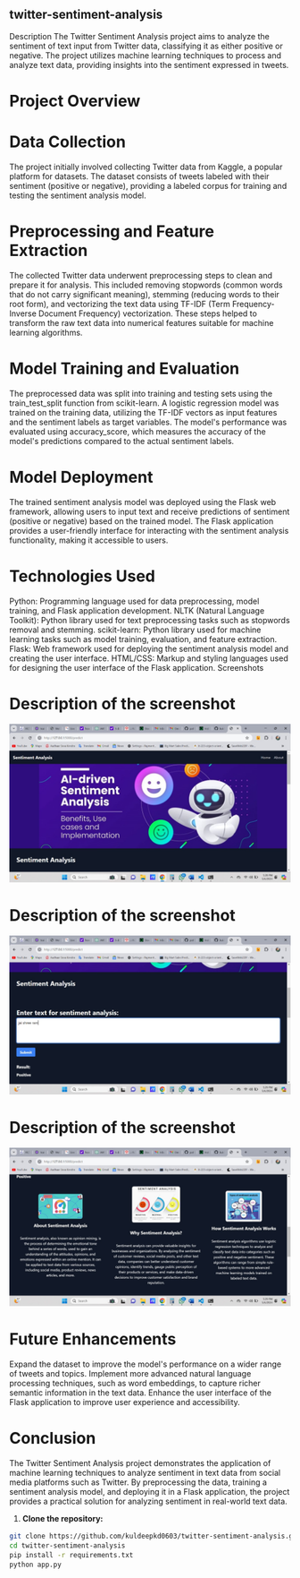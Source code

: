## twitter-sentiment-analysis
Description
The Twitter Sentiment Analysis project aims to analyze the sentiment of text input from Twitter data, classifying it as either positive or negative. The project utilizes machine learning techniques to process and analyze text data, providing insights into the sentiment expressed in tweets.

# Project Overview
# Data Collection
The project initially involved collecting Twitter data from Kaggle, a popular platform for datasets. The dataset consists of tweets labeled with their sentiment (positive or negative), providing a labeled corpus for training and testing the sentiment analysis model.

# Preprocessing and Feature Extraction
The collected Twitter data underwent preprocessing steps to clean and prepare it for analysis. This included removing stopwords (common words that do not carry significant meaning), stemming (reducing words to their root form), and vectorizing the text data using TF-IDF (Term Frequency-Inverse Document Frequency) vectorization. These steps helped to transform the raw text data into numerical features suitable for machine learning algorithms.

# Model Training and Evaluation
The preprocessed data was split into training and testing sets using the train_test_split function from scikit-learn. A logistic regression model was trained on the training data, utilizing the TF-IDF vectors as input features and the sentiment labels as target variables. The model's performance was evaluated using accuracy_score, which measures the accuracy of the model's predictions compared to the actual sentiment labels.

# Model Deployment
The trained sentiment analysis model was deployed using the Flask web framework, allowing users to input text and receive predictions of sentiment (positive or negative) based on the trained model. The Flask application provides a user-friendly interface for interacting with the sentiment analysis functionality, making it accessible to users.

# Technologies Used
Python: Programming language used for data preprocessing, model training, and Flask application development.
NLTK (Natural Language Toolkit): Python library used for text preprocessing tasks such as stopwords removal and stemming.
scikit-learn: Python library used for machine learning tasks such as model training, evaluation, and feature extraction.
Flask: Web framework used for deploying the sentiment analysis model and creating the user interface.
HTML/CSS: Markup and styling languages used for designing the user interface of the Flask application.
Screenshots

# Description of the screenshot
![Screenshot of Twitter Sentiment Analysis](static/img/IMG1.jpg)


# Description of the screenshot
![Screenshot of Twitter Sentiment Analysis](static/img/IMG2.jpg)

# Description of the screenshot
![Screenshot of Twitter Sentiment Analysis](static/img/IMG3.jpg)


# Future Enhancements
Expand the dataset to improve the model's performance on a wider range of tweets and topics.
Implement more advanced natural language processing techniques, such as word embeddings, to capture richer semantic information in the text data.
Enhance the user interface of the Flask application to improve user experience and accessibility.
# Conclusion
The Twitter Sentiment Analysis project demonstrates the application of machine learning techniques to analyze sentiment in text data from social media platforms such as Twitter. By preprocessing the data, training a sentiment analysis model, and deploying it in a Flask application, the project provides a practical solution for analyzing sentiment in real-world text data.


 1. **Clone the repository:**
   ```bash
   git clone https://github.com/kuldeepkd0603/twitter-sentiment-analysis.git
   cd twitter-sentiment-analysis
   pip install -r requirements.txt
   python app.py

